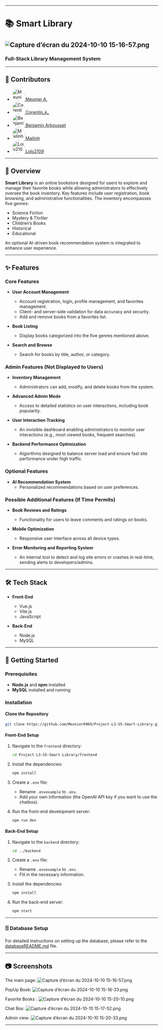 
---

# 📚 Smart Library
![Capture d’écran du 2024-10-10 15-16-57.png](img/Capture%20d%E2%80%99%C3%A9cran%20du%202024-10-10%2015-16-57.png)
---

### Full-Stack Library Management System

---

## 👥 Contributors

- [<img src="https://github.com/Meunier6969.png" width="40" height="40" style="border-radius: 50%;" alt="Meunier A." /> Meunier A.](https://github.com/Meunier6969)
- [<img src="https://github.com/Corentin-k.png" width="40" height="40" style="border-radius: 50%;" alt="Corentin_k_" /> Corentin_k_](https://github.com/Corentin-k)
- [<img src="https://github.com/benjidsv.png" width="40" height="40" style="border-radius: 50%;" alt="Benjamin Arbousset" /> Benjamin Arbousset](https://github.com/benjidsv)
- [<img src="https://github.com/MailinhTA.png" width="40" height="40" style="border-radius: 50%;" alt="Mailinh" /> Mailinh](https://github.com/MailinhTA)
- [<img src="https://github.com/lolo2109.png" width="40" height="40" style="border-radius: 50%;" alt="Lolo2109" /> Lolo2109](https://github.com/lolo2109)

---

## 📖 Overview

**Smart Library** is an online bookstore designed for users to explore and manage their favorite books while allowing administrators to effectively oversee the book inventory. Key features include user registration, book browsing, and administrative functionalities. The inventory encompasses five genres:

- Science Fiction
- Mystery & Thriller
- Children’s Books
- Historical
- Educational

An optional AI-driven book recommendation system is integrated to enhance user experience.

---

## ✨ Features

### Core Features

- **User Account Management**
    - Account registration, login, profile management, and favorites management.
    - Client- and server-side validation for data accuracy and security.
    - Add and remove books from a favorites list.

- **Book Listing**
    - Display books categorized into the five genres mentioned above.

- **Search and Browse**
    - Search for books by title, author, or category.

### Admin Features (Not Displayed to Users)

- **Inventory Management**
    - Administrators can add, modify, and delete books from the system.

- **Advanced Admin Mode**
    - Access to detailed statistics on user interactions, including book popularity.

- **User Interaction Tracking**
    - An invisible dashboard enabling administrators to monitor user interactions (e.g., most viewed books, frequent searches).

- **Backend Performance Optimization**
    - Algorithms designed to balance server load and ensure fast site performance under high traffic.

### Optional Features

- **AI Recommendation System**
    - Personalized recommendations based on user preferences.

### Possible Additional Features (If Time Permits)

- **Book Reviews and Ratings**
    - Functionality for users to leave comments and ratings on books.

- **Mobile Optimization**
    - Responsive user interface across all device types.

- **Error Monitoring and Reporting System**
    - An internal tool to detect and log site errors or crashes in real-time, sending alerts to developers/admins.

---

## 🛠️ Tech Stack

- **Front-End**
    - Vue.js
    - Vite.js
    - JavaScript

- **Back-End**
    - Node.js
    - MySQL

---

## 🚀 Getting Started

### Prerequisites

- **Node.js** and **npm** installed
- **MySQL** installed and running

### Installation

#### Clone the Repository

```bash
git clone https://github.com/Meunier6969/Project-L3-S5-Smart-Library.git
```

#### Front-End Setup

1. Navigate to the `frontend` directory:

   ```bash
   cd Project-L3-S5-Smart-Library/frontend
   ```

2. Install the dependencies:

   ```bash
   npm install
   ```

3. Create a `.env` file:
    - Rename `.envexample` to `.env`.
    - Add your own information (the OpenAI API key if you want to use the chatbox).

4. Run the front-end development server:

   ```bash
   npm run dev
   ```

#### Back-End Setup

1. Navigate to the `backend` directory:

   ```bash
   cd ../backend
   ```

2. Create a `.env` file:
    - Rename `.envexample` to `.env`.
    - Fill in the necessary information.

3. Install the dependencies:

   ```bash
   npm install
   ```

4. Run the back-end server:

   ```bash
   npm start
   ```

---

### 🗄️ Database Setup

For detailed instructions on setting up the database, please refer to the [databaseREADME.md](./databaseREADME.md) file.


---

## 📷 Screenshots

The main page:
![Capture d’écran du 2024-10-10 15-16-57.png](img/Capture%20d%E2%80%99%C3%A9cran%20du%202024-10-10%2015-16-57.png)

PopUp Book:
![Capture d’écran du 2024-10-10 15-18-33.png](img/Capture%20d%E2%80%99%C3%A9cran%20du%202024-10-10%2015-18-33.png)

Favorite Books :
![Capture d’écran du 2024-10-10 15-20-10.png](img/Capture%20d%E2%80%99%C3%A9cran%20du%202024-10-10%2015-20-10.png)

Chat Box:
![Capture d’écran du 2024-10-10 15-17-52.png](img/Capture%20d%E2%80%99%C3%A9cran%20du%202024-10-10%2015-17-52.png)

Admin view:
![Capture d’écran du 2024-10-10 15-20-33.png](img/Capture%20d%E2%80%99%C3%A9cran%20du%202024-10-10%2015-20-33.png)

---

